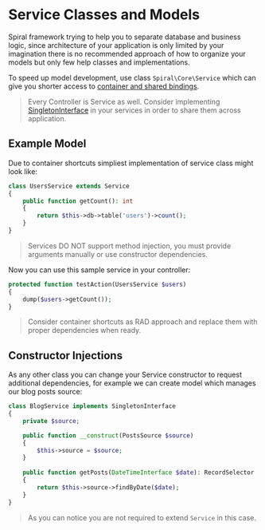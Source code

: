 # Service Classes and Models
Spiral framework trying to help you to separate database and business logic, since architecture of your application is only limited by your imagination there is no recommended approach of how to organize your models but only few help classes and implementations.

To speed up model development, use class `Spiral\Core\Service` which can give you shorter access to [container and shared bindings](/framework/container.md). 

> Every Controller is Service as well. Consider implementing [SingletonInterface](/framework/container.md) in your services in order to share them across application.

## Example Model
Due to container shortcuts simpliest implementation of service class might look like:

```php
class UsersService extends Service
{
    public function getCount(): int
    {
        return $this->db->table('users')->count();
    }
}
```

> Services DO NOT support method injection, you must provide arguments manually or use constructor dependencies.

Now you can use this sample service in your controller:

```php
protected function testAction(UsersService $users)
{
    dump($users->getCount());
}
```

> Consider container shortcuts as RAD approach and replace them with proper dependencies when ready.

## Constructor Injections
As any other class you can change your Service constructor to request additional dependencies, for example we can create model which manages our blog posts source:

```php
class BlogService implements SingletonInterface
{
    private $source;

    public function __construct(PostsSource $source)
    {
        $this->source = $source;
    }
    
    public function getPosts(DateTimeInterface $date): RecordSelector
    {
        return $this->source->findByDate($date);
    }
}
```

> As you can notice you are not required to extend `Service` in this case.